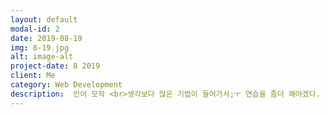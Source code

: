 ```yaml
---
layout: default
modal-id: 2
date: 2019-08-19
img: 8-19.jpg
alt: image-alt
project-date: 8 2019
client: Me
category: Web Development
description:  인어 모작 <br>생각보다 많은 기법이 들어가서;ㅜ 연습을 좀더 해야겠다.
---
```

